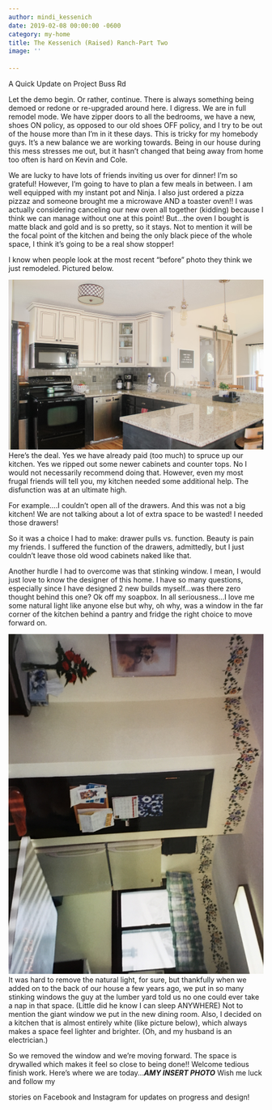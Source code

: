 ```yaml
---
author: mindi_kessenich
date: 2019-02-08 00:00:00 -0600
category: my-home
title: The Kessenich (Raised) Ranch-Part Two
image: ''

---
```

A Quick Update on Project Buss Rd

Let the demo begin. Or rather, continue. There is always something being demoed or redone or re-upgraded around here. I digress. We are in full remodel mode. We have zipper doors to all the bedrooms, we have a new, shoes ON policy, as opposed to our old shoes OFF policy, and I try to be out of the house more than I’m in it these days. This is tricky for my homebody guys. It’s a new balance we are working towards. Being in our house during this mess stresses me out, but it hasn’t changed that being away from home too often is hard on Kevin and Cole. 

We are lucky to have lots of friends inviting us over for dinner! I’m so grateful! However, I’m going to have to plan a few meals in between. I am well equipped with my instant pot and Ninja. I also just ordered a pizza pizzaz and someone brought me a microwave AND a toaster oven!! I was actually considering canceling our new oven all together (kidding) because I think we can manage without one at this point! But...the oven I bought is matte black and gold and is so pretty, so it stays. Not to mention it will be the focal point of the kitchen and being the only black piece of the whole space, I think it’s going to be a real show stopper!

I know when people look at the most recent “before” photo they think we just remodeled. Pictured below.

![](/assets/images/IMG_9678.jpg) Here’s the deal. Yes we have already paid (too much) to spruce up our kitchen. Yes we ripped out some newer cabinets and counter tops. No I would not necessarily recommend doing that. However, even my most frugal friends will tell you, my kitchen needed some additional help. The disfunction was at an ultimate high.                 

For example....I couldn’t open all of the drawers. And this was not a big kitchen! We are not talking about a lot of extra space to be wasted! I needed those drawers! 

So it was a choice I had to make: drawer pulls vs. function. Beauty is pain my friends. I suffered the function of the drawers, admittedly, but I just couldn’t leave those old wood cabinets naked like that.

Another hurdle I had to overcome was that stinking window. I mean, I would just love to know the designer of this home. I have so many questions, especially since I have designed 2 new builds myself...was there zero thought behind this one? Ok off my soapbox. In all seriousness...I love me some natural light like anyone else but why, oh why, was a window in the far corner of the kitchen behind a pantry and fridge the right choice to move forward on.

![](/assets/images/56823302234__97D1E786-F6DB-41B8-9739-106BF877F0B4.JPG)It was hard to remove the natural light, for sure, but thankfully when we added on to the back of our house a few years ago, we put in so many stinking windows the guy at the lumber yard told us no one could ever take a nap in that space. (Little did he know I can sleep ANYWHERE) Not to mention the giant window we put in the new dining room. Also, I decided on a kitchen that is almost entirely white (like picture below), which always makes a space feel lighter and brighter. (Oh, and my husband is an electrician.) 

So we removed the window and we’re moving forward. The space is drywalled which makes it feel so close to being done!! Welcome tedious finish work. Here’s where we are today...***AMY INSERT PHOTO*** Wish me luck and follow my

stories on Facebook and Instagram for updates on progress and design!
